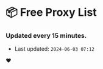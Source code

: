 # :package: Free Proxy List
### Updated every 15 minutes.

- Last updated: `2024-06-03 07:12`

:heart:
